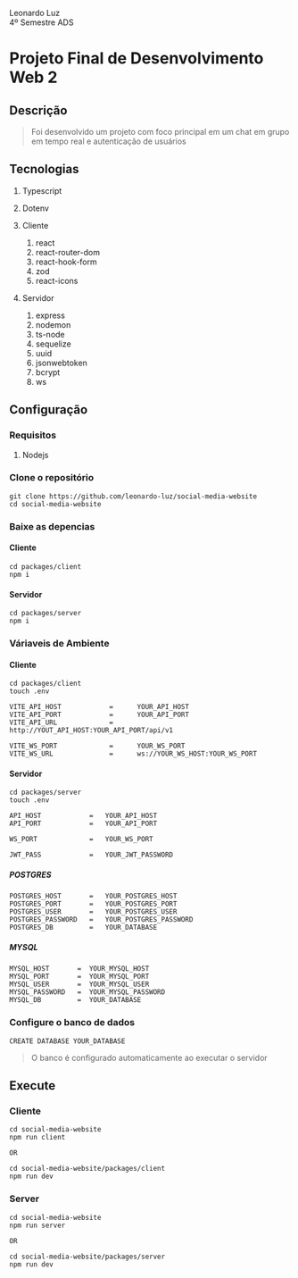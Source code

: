 Leonardo Luz <br/>
4º Semestre ADS <br/>

# Projeto Final de Desenvolvimento Web 2

## Descrição
> Foi desenvolvido um projeto com foco principal em um chat em grupo em tempo real e autenticação de usuários

## Tecnologias
1. Typescript
2. Dotenv

1. Cliente
    1. react
    2. react-router-dom
    3. react-hook-form
    4. zod
    5. react-icons
2. Servidor
    1. express
    2. nodemon
    3. ts-node
    4. sequelize
    5. uuid
    6. jsonwebtoken
    7. bcrypt
    8. ws

## Configuração

### Requisitos
1. Nodejs

### Clone o repositório
```
git clone https://github.com/leonardo-luz/social-media-website
cd social-media-website
```

### Baixe as depencias

#### Cliente
```
cd packages/client
npm i
```

#### Servidor
```
cd packages/server
npm i
```

### Váriaveis de Ambiente

#### Cliente
```
cd packages/client
touch .env
```
```
VITE_API_HOST            =      YOUR_API_HOST
VITE_API_PORT            =      YOUR_API_PORT
VITE_API_URL             =      http://YOUT_API_HOST:YOUR_API_PORT/api/v1

VITE_WS_PORT             =      YOUR_WS_PORT
VITE_WS_URL              =      ws://YOUR_WS_HOST:YOUR_WS_PORT
```

#### Servidor
```
cd packages/server
touch .env
```
```
API_HOST            =   YOUR_API_HOST
API_PORT            =   YOUR_API_PORT

WS_PORT             =   YOUR_WS_PORT

JWT_PASS            =   YOUR_JWT_PASSWORD
```

##### POSTGRES
```
POSTGRES_HOST       =   YOUR_POSTGRES_HOST
POSTGRES_PORT       =   YOUR_POSTGRES_PORT
POSTGRES_USER       =   YOUR_POSTGRES_USER
POSTGRES_PASSWORD   =   YOUR_POSTGRES_PASSWORD
POSTGRES_DB         =   YOUR_DATABASE
```

##### MYSQL
```
MYSQL_HOST       =  YOUR_MYSQL_HOST
MYSQL_PORT       =  YOUR_MYSQL_PORT
MYSQL_USER       =  YOUR_MYSQL_USER
MYSQL_PASSWORD   =  YOUR_MYSQL_PASSWORD
MYSQL_DB         =  YOUR_DATABASE
```

### Configure o banco de dados
```
CREATE DATABASE YOUR_DATABASE
```
> O banco é configurado automaticamente ao executar o servidor

## Execute

### Cliente
```
cd social-media-website
npm run client

OR

cd social-media-website/packages/client
npm run dev
```

### Server
```
cd social-media-website
npm run server

OR

cd social-media-website/packages/server
npm run dev
```
